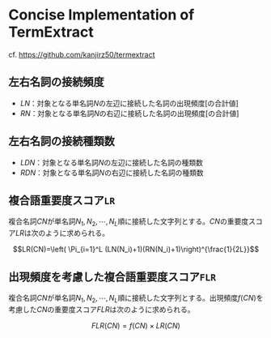 # Concise Implementation of TermExtract

cf. https://github.com/kanjirz50/termextract

## 左右名詞の接続頻度

- $`LN`$：対象となる単名詞$`N`$の左辺に接続した名詞の出現頻度[の合計値]
- $`RN`$：対象となる単名詞$`N`$の右辺に接続した名詞の出現頻度[の合計値]

## 左右名詞の接続種類数
- $`LDN`$：対象となる単名詞$`N`$の左辺に接続した名詞の種類数
- $`RDN`$：対象となる単名詞$`N`$の右辺に接続した名詞の種類数

## 複合語重要度スコア`LR`
複合名詞$`CN`$が単名詞$`N_1, N_2,\cdots, N_L`$順に接続した文字列とする。$`CN`$の重要度スコア$`LR`$は次のように求められる。

$$LR(CN)=\left( \Pi_{i=1}^L (LN(N_i)+1)(RN(N_i)+1)\right)^{\frac{1}{2L}}$$

## 出現頻度を考慮した複合語重要度スコア`FLR`
複合名詞$`CN`$が単名詞$`N_1, N_2,\cdots, N_L`$順に接続した文字列とする。出現頻度$`f(CN)`$を考慮した$`CN`$の重要度スコア$`FLR`$は次のように求められる。

```math
FLR(CN)=f(CN) \times LR(CN)
```